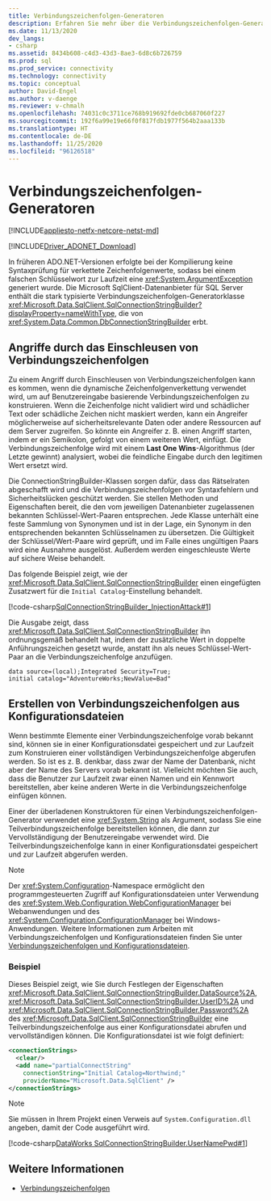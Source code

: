 ```yaml
---
title: Verbindungszeichenfolgen-Generatoren
description: Erfahren Sie mehr über die Verbindungszeichenfolgen-Generatorklassen, die für verschiedene Anbieter in ADO.NET verwendet werden und die alle von DbConnectionStringBuilder erben.
ms.date: 11/13/2020
dev_langs:
- csharp
ms.assetid: 8434b608-c4d3-43d3-8ae3-6d8c6b726759
ms.prod: sql
ms.prod_service: connectivity
ms.technology: connectivity
ms.topic: conceptual
author: David-Engel
ms.author: v-daenge
ms.reviewer: v-chmalh
ms.openlocfilehash: 74031c0c3711ce768b919692fde0cb687060f227
ms.sourcegitcommit: 192f6a99e19e66f0f817fdb1977f564b2aaa133b
ms.translationtype: HT
ms.contentlocale: de-DE
ms.lasthandoff: 11/25/2020
ms.locfileid: "96126518"
---
```

# <a name="connection-string-builders"></a>Verbindungszeichenfolgen-Generatoren

[!INCLUDE[appliesto-netfx-netcore-netst-md](../../includes/appliesto-netfx-netcore-netst-md.md)]

[!INCLUDE[Driver_ADONET_Download](../../includes/driver_adonet_download.md)]

In früheren ADO.NET-Versionen erfolgte bei der Kompilierung keine Syntaxprüfung für verkettete Zeichenfolgenwerte, sodass bei einem falschen Schlüsselwort zur Laufzeit eine <xref:System.ArgumentException> generiert wurde. Die Microsoft SqlClient-Datenanbieter für SQL Server enthält die stark typisierte Verbindungszeichenfolgen-Generatorklasse <xref:Microsoft.Data.SqlClient.SqlConnectionStringBuilder?displayProperty=nameWithType>, die von <xref:System.Data.Common.DbConnectionStringBuilder> erbt.

## <a name="connection-string-injection-attacks"></a>Angriffe durch das Einschleusen von Verbindungszeichenfolgen

Zu einem Angriff durch Einschleusen von Verbindungszeichenfolgen kann es kommen, wenn die dynamische Zeichenfolgenverkettung verwendet wird, um auf Benutzereingabe basierende Verbindungszeichenfolgen zu konstruieren. Wenn die Zeichenfolge nicht validiert wird und schädlicher Text oder schädliche Zeichen nicht maskiert werden, kann ein Angreifer möglicherweise auf sicherheitsrelevante Daten oder andere Ressourcen auf dem Server zugreifen. So könnte ein Angreifer z. B. einen Angriff starten, indem er ein Semikolon, gefolgt von einem weiteren Wert, einfügt. Die Verbindungszeichenfolge wird mit einem **Last One Wins**-Algorithmus (der Letzte gewinnt) analysiert, wobei die feindliche Eingabe durch den legitimen Wert ersetzt wird.

Die ConnectionStringBuilder-Klassen sorgen dafür, dass das Rätselraten abgeschafft wird und die Verbindungszeichenfolgen vor Syntaxfehlern und Sicherheitslücken geschützt werden. Sie stellen Methoden und Eigenschaften bereit, die den vom jeweiligen Datenanbieter zugelassenen bekannten Schlüssel-Wert-Paaren entsprechen. Jede Klasse unterhält eine feste Sammlung von Synonymen und ist in der Lage, ein Synonym in den entsprechenden bekannten Schlüsselnamen zu übersetzen. Die Gültigkeit der Schlüssel/Wert-Paare wird geprüft, und im Falle eines ungültigen Paars wird eine Ausnahme ausgelöst. Außerdem werden eingeschleuste Werte auf sichere Weise behandelt.

Das folgende Beispiel zeigt, wie der <xref:Microsoft.Data.SqlClient.SqlConnectionStringBuilder> einen eingefügten Zusatzwert für die `Initial Catalog`-Einstellung behandelt.

[!code-csharp[SqlConnectionStringBuilder_InjectionAttack#1](~/../sqlclient/doc/samples/SqlConnectionStringBuilder_InjectionAttack.cs#1)]

Die Ausgabe zeigt, dass <xref:Microsoft.Data.SqlClient.SqlConnectionStringBuilder> ihn ordnungsgemäß behandelt hat, indem der zusätzliche Wert in doppelte Anführungszeichen gesetzt wurde, anstatt ihn als neues Schlüssel-Wert-Paar an die Verbindungszeichenfolge anzufügen.

```output
data source=(local);Integrated Security=True;
initial catalog="AdventureWorks;NewValue=Bad"
```

## <a name="building-connection-strings-from-configuration-files"></a>Erstellen von Verbindungszeichenfolgen aus Konfigurationsdateien

Wenn bestimmte Elemente einer Verbindungszeichenfolge vorab bekannt sind, können sie in einer Konfigurationsdatei gespeichert und zur Laufzeit zum Konstruieren einer vollständigen Verbindungszeichenfolge abgerufen werden. So ist es z. B. denkbar, dass zwar der Name der Datenbank, nicht aber der Name des Servers vorab bekannt ist. Vielleicht möchten Sie auch, dass die Benutzer zur Laufzeit zwar einen Namen und ein Kennwort bereitstellen, aber keine anderen Werte in die Verbindungszeichenfolge einfügen können.

Einer der überladenen Konstruktoren für einen Verbindungszeichenfolgen-Generator verwendet eine <xref:System.String> als Argument, sodass Sie eine Teilverbindungszeichenfolge bereitstellen können, die dann zur Vervollständigung der Benutzereingabe verwendet wird. Die Teilverbindungszeichenfolge kann in einer Konfigurationsdatei gespeichert und zur Laufzeit abgerufen werden.

> [!NOTE]
> Der <xref:System.Configuration>-Namespace ermöglicht den programmgesteuerten Zugriff auf Konfigurationsdateien unter Verwendung des <xref:System.Web.Configuration.WebConfigurationManager> bei Webanwendungen und des <xref:System.Configuration.ConfigurationManager> bei Windows-Anwendungen. Weitere Informationen zum Arbeiten mit Verbindungszeichenfolgen und Konfigurationsdateien finden Sie unter [Verbindungszeichenfolgen und Konfigurationsdateien](connection-strings-and-configuration-files.md).

### <a name="example"></a>Beispiel

Dieses Beispiel zeigt, wie Sie durch Festlegen der Eigenschaften <xref:Microsoft.Data.SqlClient.SqlConnectionStringBuilder.DataSource%2A>, <xref:Microsoft.Data.SqlClient.SqlConnectionStringBuilder.UserID%2A> und <xref:Microsoft.Data.SqlClient.SqlConnectionStringBuilder.Password%2A> des <xref:Microsoft.Data.SqlClient.SqlConnectionStringBuilder> eine Teilverbindungszeichenfolge aus einer Konfigurationsdatei abrufen und vervollständigen können. Die Konfigurationsdatei ist wie folgt definiert:

```xml
<connectionStrings>
  <clear/>
  <add name="partialConnectString"
    connectionString="Initial Catalog=Northwind;"
    providerName="Microsoft.Data.SqlClient" />
</connectionStrings>
```

> [!NOTE]
> Sie müssen in Ihrem Projekt einen Verweis auf `System.Configuration.dll` angeben, damit der Code ausgeführt wird.

[!code-csharp[DataWorks SqlConnectionStringBuilder.UserNamePwd#1](~/../sqlclient/doc/samples/SqlConnectionStringBuilder_UserNamePwd.cs#1)]
  
## <a name="see-also"></a>Weitere Informationen

- [Verbindungszeichenfolgen](connection-strings.md)
